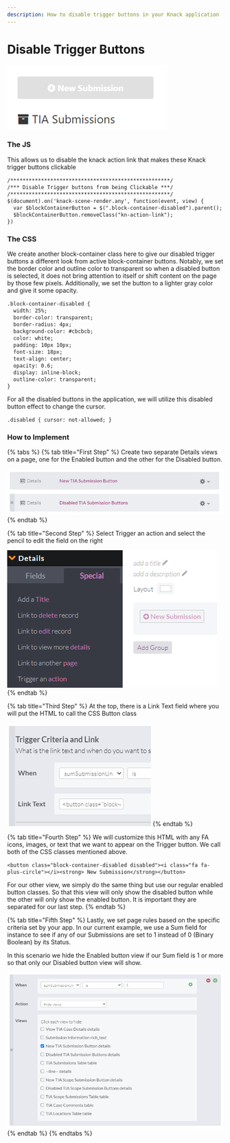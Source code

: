 ```yaml
---
description: How to disable trigger buttons in your Knack application
---
```


# Disable Trigger Buttons

![Disabling a Submission Button](../../.gitbook/assets/image%20%2845%29.png)



### The JS

This allows us to disable the knack action link that makes these Knack trigger buttons clickable

```text
/****************************************************/
/*** Disable Trigger buttons from being Clickable ***/
/****************************************************/
$(document).on('knack-scene-render.any', function(event, view) {
  var $blockContainerButton = $(".block-container-disabled").parent();
  $blockContainerButton.removeClass("kn-action-link");
})
```



### The CSS

We create another block-container class here to give our disabled trigger buttons a different look from active block-container buttons. Notably, we set the border color and outline color to transparent so when a disabled button is selected, it does not bring attention to itself or shift content on the page by those few pixels. Additionally, we set the button to a lighter gray color and give it some opacity.

```text
.block-container-disabled {
  width: 25%;
  border-color: transparent;
  border-radius: 4px;
  background-color: #cbcbcb;
  color: white;
  padding: 10px 10px;
  font-size: 18px;
  text-align: center;
  opacity: 0.6;
  display: inline-block;
  outline-color: transparent;
}
```

For all the disabled buttons in the application, we will utilize this disabled button effect to change the cursor.

```text
.disabled { cursor: not-allowed; }
```

### How to Implement



{% tabs %}
{% tab title="First Step" %}
Create two separate Details views on a page, one for the Enabled button and the other for the Disabled button.

![](../../.gitbook/assets/image%20%2846%29.png)
{% endtab %}

{% tab title="Second Step" %}
Select Trigger an action and select the pencil to edit the field on the right

![](../../.gitbook/assets/image%20%2849%29.png)
{% endtab %}

{% tab title="Third Step" %}
At the top, there is a Link Text field where you will put the HTML to call the CSS Button class

![](../../.gitbook/assets/image%20%2848%29.png)
{% endtab %}

{% tab title="Fourth Step" %}
We will customize this HTML with any FA icons, images, or text that we want to appear on the Trigger button. We call both of the CSS classes mentioned above.

```text
<button class="block-container-disabled disabled"><i class="fa fa-plus-circle"></i><strong> New Submission</strong></button>
```

For our other view, we simply do the same thing but use our regular enabled button classes. So that this view will only show the disabled button while the other will only show the enabled button. It is important they are separated for our last step.
{% endtab %}

{% tab title="Fifth Step" %}
Lastly, we set page rules based on the specific criteria set by your app. In our current example, we use a Sum field for instance to see if any of our Submissions are set to 1 instead of 0 \(Binary Boolean\) by its Status. 

In this scenario we hide the Enabled button view if our Sum field is 1 or more so that only our Disabled button view will show.

![](../../.gitbook/assets/image%20%2844%29.png)
{% endtab %}
{% endtabs %}







